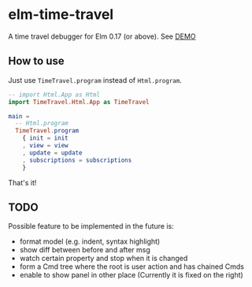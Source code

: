 # elm-time-travel

A time travel debugger for Elm 0.17 (or above). See [DEMO](http://jinjor.github.io/elm-time-travel/)

## How to use

Just use `TimeTravel.program` instead of `Html.program`.

```elm
-- import Html.App as Html
import TimeTravel.Html.App as TimeTravel

main =
  -- Html.program
  TimeTravel.program
    { init = init
    , view = view
    , update = update
    , subscriptions = subscriptions
    }
```

That's it!


## TODO

Possible feature to be implemented in the future is:

* format model (e.g. indent, syntax highlight)
* show diff between before and after msg
* watch certain property and stop when it is changed
* form a Cmd tree where the root is user action and has chained Cmds
* enable to show panel in other place (Currently it is fixed on the right)
